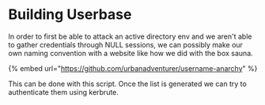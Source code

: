 # Building Userbase

In order to first be able to attack an active directory env and we aren't able to gather credentials through NULL sessions, we can possibly make our own naming convention with a website like how we did with the box sauna.

{% embed url="https://github.com/urbanadventurer/username-anarchy" %}

This can be done with this script. Once the list is generated we can try to authenticate them using kerbrute.&#x20;

